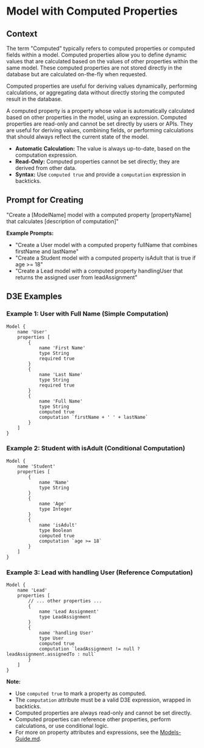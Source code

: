 # Model with Computed Properties

## Context 

The term "Computed" typically refers to computed properties or computed fields within a model. Computed properties allow you to define dynamic values that are calculated based on the values of other properties within the same model. These computed properties are not stored directly in the database but are calculated on-the-fly when requested.

Computed properties are useful for deriving values dynamically, performing calculations, or aggregating data without directly storing the computed result in the database.

A computed property is a property whose value is automatically calculated based on other properties in the model, using an expression. Computed properties are read-only and cannot be set directly by users or APIs. They are useful for deriving values, combining fields, or performing calculations that should always reflect the current state of the model.

- **Automatic Calculation:** The value is always up-to-date, based on the computation expression.
- **Read-Only:** Computed properties cannot be set directly; they are derived from other data.
- **Syntax:** Use `computed true` and provide a `computation` expression in backticks.

## Prompt for Creating

"Create a [ModelName] model with a computed property [propertyName] that calculates [description of computation]"

**Example Prompts:**

- "Create a User model with a computed property fullName that combines firstName and lastName"
- "Create a Student model with a computed property isAdult that is true if age >= 18"
- "Create a Lead model with a computed property handlingUser that returns the assigned user from leadAssignment"

## D3E Examples

### Example 1: User with Full Name (Simple Computation)

```d3e
Model {
    name 'User'
    properties [
        {
            name 'First Name'
            type String
            required true
        }
        {
            name 'Last Name'
            type String
            required true
        }
        {
            name 'Full Name'
            type String
            computed true
            computation `firstName + ' ' + lastName`
        }
    ]
}
```

### Example 2: Student with isAdult (Conditional Computation)

```d3e
Model {
    name 'Student'
    properties [
        {
            name 'Name'
            type String
        }
        {
            name 'Age'
            type Integer
        }
        {
            name 'isAdult'
            type Boolean
            computed true
            computation `age >= 18`
        }
    ]
}
```

### Example 3: Lead with handling User (Reference Computation)

```d3e
Model {
    name 'Lead'
    properties [
        // ... other properties ...
        {
            name 'Lead Assignment'
            type LeadAssignment
        }
        {
            name 'handling User'
            type User
            computed true
            computation `leadAssignment != null ? leadAssignment.assignedTo : null`
        }
    ]
}
```

**Note:**

- Use `computed true` to mark a property as computed.
- The `computation` attribute must be a valid D3E expression, wrapped in backticks.
- Computed properties are always read-only and cannot be set directly.
- Computed properties can reference other properties, perform calculations, or use conditional logic.
- For more on property attributes and expressions, see the [Models-Guide.md](../Models-Guide.md).

